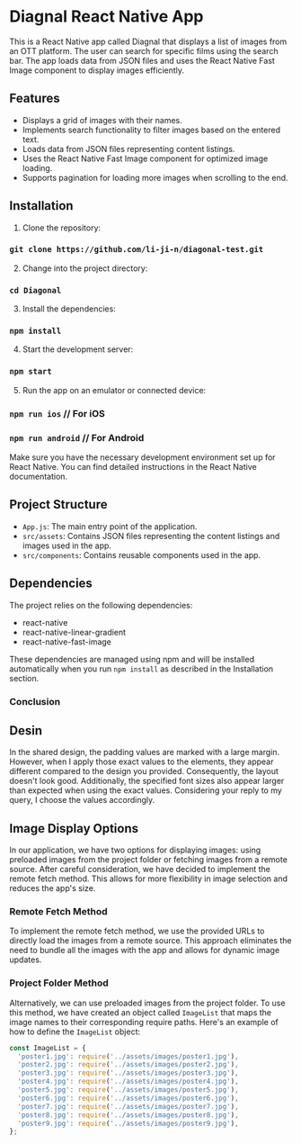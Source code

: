 # Diagnal React Native App

This is a React Native app called Diagnal that displays a list of images from an OTT platform. The user can search for specific films using the search bar. The app loads data from JSON files and uses the React Native Fast Image component to display images efficiently.

## Features

- Displays a grid of images with their names.
- Implements search functionality to filter images based on the entered text.
- Loads data from JSON files representing content listings.
- Uses the React Native Fast Image component for optimized image loading.
- Supports pagination for loading more images when scrolling to the end.


## Installation

1. Clone the repository:

### `git clone https://github.com/li-ji-n/diagonal-test.git`

2. Change into the project directory:

### `cd Diagonal`

3. Install the dependencies:

### `npm install`

4. Start the development server:

### `npm start`

5. Run the app on an emulator or connected device:

### `npm run ios` // For iOS
### `npm run android` // For Android




Make sure you have the necessary development environment set up for React Native. You can find detailed instructions in the React Native documentation.

## Project Structure

- `App.js`: The main entry point of the application.
- `src/assets`: Contains JSON files representing the content listings and images used in the app.
- `src/components`: Contains reusable components used in the app.


## Dependencies

The project relies on the following dependencies:

- react-native
- react-native-linear-gradient
- react-native-fast-image

These dependencies are managed using npm and will be installed automatically when you run `npm install` as described in the Installation section.


### Conclusion

## Desin
In the shared design, the padding values are marked with a large margin. However, when I apply those exact values to the elements, they appear different compared to the design you provided. Consequently, the layout doesn't look good. Additionally, the specified font sizes also appear larger than expected when using the exact values. Considering your reply to my query, I choose the values accordingly.

## Image Display Options

In our application, we have two options for displaying images: using preloaded images from the project folder or fetching images from a remote source. After careful consideration, we have decided to implement the remote fetch method. This allows for more flexibility in image selection and reduces the app's size.

### Remote Fetch Method

To implement the remote fetch method, we use the provided URLs to directly load the images from a remote source. This approach eliminates the need to bundle all the images with the app and allows for dynamic image updates.

### Project Folder Method

Alternatively, we can use preloaded images from the project folder. To use this method, we have created an object called `ImageList` that maps the image names to their corresponding require paths. Here's an example of how to define the `ImageList` object:

```javascript
const ImageList = {
  'poster1.jpg': require('../assets/images/poster1.jpg'),
  'poster2.jpg': require('../assets/images/poster2.jpg'),
  'poster3.jpg': require('../assets/images/poster3.jpg'),
  'poster4.jpg': require('../assets/images/poster4.jpg'),
  'poster5.jpg': require('../assets/images/poster5.jpg'),
  'poster6.jpg': require('../assets/images/poster6.jpg'),
  'poster7.jpg': require('../assets/images/poster7.jpg'),
  'poster8.jpg': require('../assets/images/poster8.jpg'),
  'poster9.jpg': require('../assets/images/poster9.jpg'),
};

